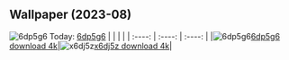 ## Wallpaper (2023-08)
![6dp5g6](https://w.wallhaven.cc/full/6d/wallhaven-6dp5g6.jpg) Today: [6dp5g6](https://th.wallhaven.cc/small/6d/6dp5g6.jpg)
|      |      |      |
| :----: | :----: | :----: |
|![6dp5g6](https://th.wallhaven.cc/small/6d/6dp5g6.jpg)[6dp5g6 download 4k](https://wallhaven.cc/w/6dp5g6)|![x6dj5z](https://th.wallhaven.cc/small/x6/x6dj5z.jpg)[x6dj5z download 4k](https://wallhaven.cc/w/x6dj5z)|